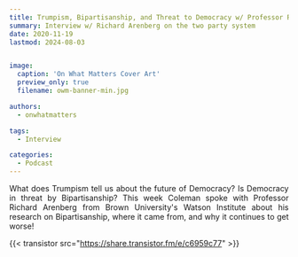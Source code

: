 ```yaml
---
title: Trumpism, Bipartisanship, and Threat to Democracy w/ Professor Richard Arenberg
summary: Interview w/ Richard Arenberg on the two party system
date: 2020-11-19
lastmod: 2024-08-03


image:
  caption: 'On What Matters Cover Art'
  preview_only: true
  filename: owm-banner-min.jpg

authors:
  - onwhatmatters

tags:
  - Interview

categories: 
  - Podcast
---
```


<div style="text-align: justify">
What does Trumpism tell us about the future of Democracy? Is Democracy in threat by Bipartisanship? This week Coleman spoke with Professor Richard Arenberg from Brown University's Watson Institute about his research on Bipartisanship, where it came from, and why it continues to get worse!   

{{< transistor src="https://share.transistor.fm/e/c6959c77" >}}
</div>